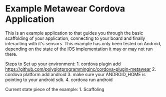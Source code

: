 Example Metawear Cordova Application
====================================

This is an example application to that guides you through the basic scaffolding of your application,  connecting to your board and finally interacting with it's sensors.  This example has only been tested on Android,  depending on the state of the IOS implementation it may or may not run there.

Steps to Set up your environment:
      1.  cordova plugin add https://github.com/polyglotprogramminginc/cordova-plugin-metawear
      2.  cordova platform add android
      3.  make sure your ANDROID_HOME is pointing to your android sdk.
      4.  cordova run android

Current state piece of the example:
      1.  Scaffoling